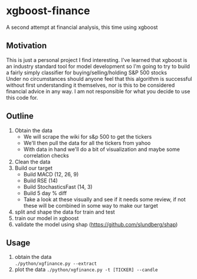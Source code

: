 # xgboost-finance
A second attempt at financial analysis, this time using xgboost

## Motivation
This is just a personal project I find interesting. I've learned that xgboost is an industry standard tool for model development so I'm going to try to build a fairly simply classifier for buying/selling/holding S&P 500 stocks  
Under no circumstances should anyone feel that this algorithm is successful without first understanding it themselves, nor is this to be considered financial advice in any way. I am not responsible for what you decide to use this code for.

## Outline
1) Obtain the data
    - We will scrape the wiki for s&p 500 to get the tickers
    - We'll then pull the data for all the tickers from yahoo
    - With data in hand we'll do a bit of visualization and maybe some correlation checks
2) Clean the data
3) Build our target
    - Build MACD (12, 26, 9)
    - Build RSE (14)
    - Build StochasticsFast (14, 3)
    - Build 5 day % diff
    - Take a look at these visually and see if it needs some review, if not these will be combined in some way to make our target
4) split and shape the data for train and test
5) train our model in xgboost
6) validate the model using shap (https://github.com/slundberg/shap)

## Usage
1) obtain the data  
`./python/xgfinance.py --extract`
2) plot the data 
`./python/xgfinance.py -t [TICKER] --candle`

